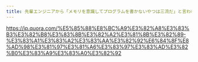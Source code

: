 ```yaml
---
title: 先輩エンジニアから「メモリを意識してプログラムを書かないやつは三流だ」と言われたのですが、今は令和ですよと言いたかったです。メモリを意識してプログラムを書く必要性を分かりやすく教えて頂けませんか？ - Quora
---
```


https://jp.quora.com/%E5%85%88%E8%BC%A9%E3%82%A8%E3%83%B3%E3%82%B8%E3%83%8B%E3%82%A2%E3%81%8B%E3%82%89-%E3%83%A1%E3%83%A2%E3%83%AA%E3%82%92%E6%84%8F%E8%AD%98%E3%81%97%E3%81%A6%E3%83%97%E3%83%AD%E3%82%B0%E3%83%A9%E3%83%A0%E3%82%92

